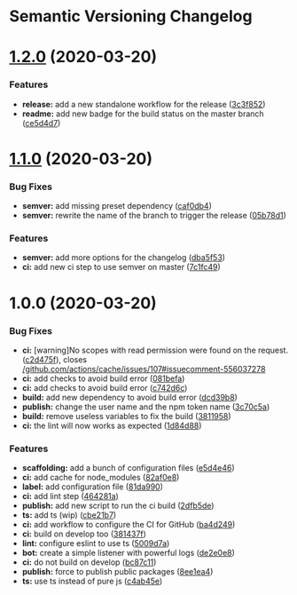 # Semantic Versioning Changelog

# [1.2.0](https://github.com/C0ZEN/sonia-il-est-midi/compare/1.1.0...1.2.0) (2020-03-20)


### Features

* **release:** add a new standalone workflow for the release ([3c3f852](https://github.com/C0ZEN/sonia-il-est-midi/commit/3c3f852306bdf012504a3f027ae7920c82b8e252))
* **readme:** add new badge for the build status on the master branch ([ce5d4d7](https://github.com/C0ZEN/sonia-il-est-midi/commit/ce5d4d713ff6af9175c93bc06cfc7d090c1eaed1))

# [1.1.0](https://github.com/C0ZEN/sonia-il-est-midi/compare/1.0.0...1.1.0) (2020-03-20)


### Bug Fixes

* **semver:** add missing preset dependency ([caf0db4](https://github.com/C0ZEN/sonia-il-est-midi/commit/caf0db4818af0e8e8baf287862b7fbdc299cce98))
* **semver:** rewrite the name of the branch to trigger the release ([05b78d1](https://github.com/C0ZEN/sonia-il-est-midi/commit/05b78d1718ed5dc0793407fadcb6851f8b8536a8))


### Features

* **semver:** add more options for the changelog ([dba5f53](https://github.com/C0ZEN/sonia-il-est-midi/commit/dba5f53796f7877d019e872d5d2cc50ecd558ec6))
* **ci:** add new ci step to use semver on master ([7c1fc49](https://github.com/C0ZEN/sonia-il-est-midi/commit/7c1fc49067f77ca48befb8f79b9b17d7cb44d868))

# 1.0.0 (2020-03-20)


### Bug Fixes

* **ci:** [warning]No scopes with read permission were found on the request. ([c2d475f](https://github.com/C0ZEN/sonia-il-est-midi/commit/c2d475fdc3e964a6d3a8b4f7fcde597658b26cdc)), closes [/github.com/actions/cache/issues/107#issuecomment-556037278](https://github.com//github.com/actions/cache/issues/107/issues/issuecomment-556037278)
* **ci:** add checks to avoid build error ([081befa](https://github.com/C0ZEN/sonia-il-est-midi/commit/081befa374bbe8543c3f7d704916d6f7ad501bc2))
* **ci:** add checks to avoid build error ([c742d6c](https://github.com/C0ZEN/sonia-il-est-midi/commit/c742d6c5cb799ecb7e01940f9ea0b439d1befce0))
* **build:** add new dependency to avoid build error ([dcd39b8](https://github.com/C0ZEN/sonia-il-est-midi/commit/dcd39b87e64f90d613162b0be44f0a2f71dff333))
* **publish:** change the user name and the npm token name ([3c70c5a](https://github.com/C0ZEN/sonia-il-est-midi/commit/3c70c5a2da3794e12ae94a2933766636c0740ea5))
* **build:** remove useless variables to fix the build ([3811958](https://github.com/C0ZEN/sonia-il-est-midi/commit/3811958d2403b56b08062308ee1cace78938e367))
* **ci:** the lint will now works as expected ([1d84d88](https://github.com/C0ZEN/sonia-il-est-midi/commit/1d84d88d1e153e0837260b358fd524554ab66d75))


### Features

* **scaffolding:** add a bunch of configuration files ([e5d4e46](https://github.com/C0ZEN/sonia-il-est-midi/commit/e5d4e46b8df4bd8e00deceb38050d3cfa1080b4a))
* **ci:** add cache for node_modules ([82af0e8](https://github.com/C0ZEN/sonia-il-est-midi/commit/82af0e87920355d1014694a8ce5c08e137bc7e1e))
* **label:** add configuration file ([81da990](https://github.com/C0ZEN/sonia-il-est-midi/commit/81da9907ac70a4fbc25c4aefe80d94192b682893))
* **ci:** add lint step ([464281a](https://github.com/C0ZEN/sonia-il-est-midi/commit/464281aa288fbdf6ba93df3d7299d4d14fe01592))
* **publish:** add new script to run the ci build ([2dfb5de](https://github.com/C0ZEN/sonia-il-est-midi/commit/2dfb5de2d4a4921fdd22c892bd25d307eaf36eed))
* **ts:** add ts (wip) ([cbe21b7](https://github.com/C0ZEN/sonia-il-est-midi/commit/cbe21b7f7800836120d289ee9879b3bb676264ce))
* **ci:** add workflow to configure the CI for GitHub ([ba4d249](https://github.com/C0ZEN/sonia-il-est-midi/commit/ba4d249b4913f43ec536418e6144bab7d819cc3d))
* **ci:** build on develop too ([381437f](https://github.com/C0ZEN/sonia-il-est-midi/commit/381437f9637c6fe4ccbcfb6e87814fe670301bc8))
* **lint:** configure eslint to use ts ([5009d7a](https://github.com/C0ZEN/sonia-il-est-midi/commit/5009d7a2e5d5438f4a2a8106ec0d18bb3a6ca479))
* **bot:** create a simple listener with powerful logs ([de2e0e8](https://github.com/C0ZEN/sonia-il-est-midi/commit/de2e0e8e599ada34010be76a19023f5daba60d1a))
* **ci:** do not build on develop ([bc87c11](https://github.com/C0ZEN/sonia-il-est-midi/commit/bc87c11831aece1704be9f7736ee3b2690ca52ac))
* **publish:** force to publish public packages ([8ee1ea4](https://github.com/C0ZEN/sonia-il-est-midi/commit/8ee1ea4e8fbe0042e1fc4dd5340329d0dfa203f8))
* **ts:** use ts instead of pure js ([c4ab45e](https://github.com/C0ZEN/sonia-il-est-midi/commit/c4ab45e645256f31fe81c15343f0988fce8bae4d))
